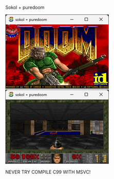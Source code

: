 Sokol + puredoom

![pic1](screenshots/Snipaste_2024-12-24_10-18-38.png)
![pic2](screenshots/Snipaste_2024-12-24_10-18-57.png)

NEVER TRY COMPILE C99 WITH MSVC!

